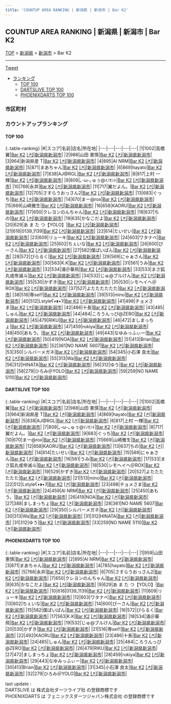 ```yaml
---
title: 'COUNTUP AREA RANKING | 新潟県 | 新潟市 | Bar K2'
---
```

## COUNTUP AREA RANKING | 新潟県 | 新潟市 | Bar K2

[TOP](/darts/rank/) > [新潟県](/darts/rank/新潟県/) > [新潟市](/darts/rank/新潟県/新潟市/) > Bar K2

___

<a href="https://twitter.com/share?ref_src=twsrc%5Etfw" data-text="COUNTUP AREA RANKING | 新潟県新潟市Bar K2" class="twitter-share-button" data-hashtags="DARTSLIVE,PHOENIXDARTS,darts,ダーツ" data-show-count="false">Tweet</a>

* [ランキング](#カウントアップランキング)
    * [TOP 100](#top-100)
    * [DARTSLIVE TOP 100](#dartslive-top-100)
    * [PHOENIXDARTS TOP 100](#phoenixdarts-top-100)

### 市区町村

<ul>

</ul>

### カウントアップランキング

#### TOP 100



{:.table-ranking}
|#|スコア|名前|店名|所在地|
|---|---|---|---|---|
|1|1002|<span class="rank-name-dl">高橋 翼</span>|<a href="/darts/rank/shops/5e05a9c4b9d588f5a3f63593b5358cc4.html">Bar K2</a> <a href="https://search.dartslive.com/jp/shop/5e05a9c4b9d588f5a3f63593b5358cc4">[↗]</a>|<a href="/darts/rank/新潟県/新潟市">新潟県新潟市</a>|
|2|988|<span class="rank-name-dl">山田 憲慎</span>|<a href="/darts/rank/shops/5e05a9c4b9d588f5a3f63593b5358cc4.html">Bar K2</a> <a href="https://search.dartslive.com/jp/shop/5e05a9c4b9d588f5a3f63593b5358cc4">[↗]</a>|<a href="/darts/rank/新潟県/新潟市">新潟県新潟市</a>|
|3|964|<span class="rank-name-dl">新潟県産 T</span>|<a href="/darts/rank/shops/5e05a9c4b9d588f5a3f63593b5358cc4.html">Bar K2</a> <a href="https://search.dartslive.com/jp/shop/5e05a9c4b9d588f5a3f63593b5358cc4">[↗]</a>|<a href="/darts/rank/新潟県/新潟市">新潟県新潟市</a>|
|4|895|<span class="rank-name-pd">AI NRM</span>|<a href="/darts/rank/shops/81511.html">Bar K2</a> <a href="https://vs.phoenixdarts.com/jp/shop/shopDetailInfo/s_81511?s_seq=81511">[↗]</a>|<a href="/darts/rank/新潟県/新潟市">新潟県新潟市</a>|
|5|871|<span class="rank-name-pd">まあちゃん</span>|<a href="/darts/rank/shops/81511.html">Bar K2</a> <a href="https://vs.phoenixdarts.com/jp/shop/shopDetailInfo/s_81511?s_seq=81511">[↗]</a>|<a href="/darts/rank/新潟県/新潟市">新潟県新潟市</a>|
|6|869|<span class="rank-name-dl">hayato</span>|<a href="/darts/rank/shops/5e05a9c4b9d588f5a3f63593b5358cc4.html">Bar K2</a> <a href="https://search.dartslive.com/jp/shop/5e05a9c4b9d588f5a3f63593b5358cc4">[↗]</a>|<a href="/darts/rank/新潟県/新潟市">新潟県新潟市</a>|
|7|838|<span class="rank-name-dl">AJ@RGL</span>|<a href="/darts/rank/shops/5e05a9c4b9d588f5a3f63593b5358cc4.html">Bar K2</a> <a href="https://search.dartslive.com/jp/shop/5e05a9c4b9d588f5a3f63593b5358cc4">[↗]</a>|<a href="/darts/rank/新潟県/新潟市">新潟県新潟市</a>|
|8|817|<span class="rank-name-dl">上村 一輝</span>|<a href="/darts/rank/shops/5e05a9c4b9d588f5a3f63593b5358cc4.html">Bar K2</a> <a href="https://search.dartslive.com/jp/shop/5e05a9c4b9d588f5a3f63593b5358cc4">[↗]</a>|<a href="/darts/rank/新潟県/新潟市">新潟県新潟市</a>|
|9|809|<span class="rank-name-dl">｡-ω-｡ゅぅ@ｲﾉｾﾝﾄ</span>|<a href="/darts/rank/shops/5e05a9c4b9d588f5a3f63593b5358cc4.html">Bar K2</a> <a href="https://search.dartslive.com/jp/shop/5e05a9c4b9d588f5a3f63593b5358cc4">[↗]</a>|<a href="/darts/rank/新潟県/新潟市">新潟県新潟市</a>|
|10|768|<span class="rank-name-pd">永井</span>|<a href="/darts/rank/shops/81511.html">Bar K2</a> <a href="https://vs.phoenixdarts.com/jp/shop/shopDetailInfo/s_81511?s_seq=81511">[↗]</a>|<a href="/darts/rank/新潟県/新潟市">新潟県新潟市</a>|
|11|717|<span class="rank-name-dl">翼だよん。</span>|<a href="/darts/rank/shops/5e05a9c4b9d588f5a3f63593b5358cc4.html">Bar K2</a> <a href="https://search.dartslive.com/jp/shop/5e05a9c4b9d588f5a3f63593b5358cc4">[↗]</a>|<a href="/darts/rank/新潟県/新潟市">新潟県新潟市</a>|
|12|705|<span class="rank-name-pd">さすらうおっさん2</span>|<a href="/darts/rank/shops/81511.html">Bar K2</a> <a href="https://vs.phoenixdarts.com/jp/shop/shopDetailInfo/s_81511?s_seq=81511">[↗]</a>|<a href="/darts/rank/新潟県/新潟市">新潟県新潟市</a>|
|13|683|<span class="rank-name-dl">ぐっち</span>|<a href="/darts/rank/shops/5e05a9c4b9d588f5a3f63593b5358cc4.html">Bar K2</a> <a href="https://search.dartslive.com/jp/shop/5e05a9c4b9d588f5a3f63593b5358cc4">[↗]</a>|<a href="/darts/rank/新潟県/新潟市">新潟県新潟市</a>|
|14|670|<span class="rank-name-dl">まー@rox</span>|<a href="/darts/rank/shops/5e05a9c4b9d588f5a3f63593b5358cc4.html">Bar K2</a> <a href="https://search.dartslive.com/jp/shop/5e05a9c4b9d588f5a3f63593b5358cc4">[↗]</a>|<a href="/darts/rank/新潟県/新潟市">新潟県新潟市</a>|
|15|669|<span class="rank-name-dl">山崎雅生</span>|<a href="/darts/rank/shops/5e05a9c4b9d588f5a3f63593b5358cc4.html">Bar K2</a> <a href="https://search.dartslive.com/jp/shop/5e05a9c4b9d588f5a3f63593b5358cc4">[↗]</a>|<a href="/darts/rank/新潟県/新潟市">新潟県新潟市</a>|
|16|658|<span class="rank-name-dl">KAORU</span>|<a href="/darts/rank/shops/5e05a9c4b9d588f5a3f63593b5358cc4.html">Bar K2</a> <a href="https://search.dartslive.com/jp/shop/5e05a9c4b9d588f5a3f63593b5358cc4">[↗]</a>|<a href="/darts/rank/新潟県/新潟市">新潟県新潟市</a>|
|17|650|<span class="rank-name-pd">クレヨンのんちゃん</span>|<a href="/darts/rank/shops/81511.html">Bar K2</a> <a href="https://vs.phoenixdarts.com/jp/shop/shopDetailInfo/s_81511?s_seq=81511">[↗]</a>|<a href="/darts/rank/新潟県/新潟市">新潟県新潟市</a>|
|18|637|<span class="rank-name-dl">ちの</span>|<a href="/darts/rank/shops/5e05a9c4b9d588f5a3f63593b5358cc4.html">Bar K2</a> <a href="https://search.dartslive.com/jp/shop/5e05a9c4b9d588f5a3f63593b5358cc4">[↗]</a>|<a href="/darts/rank/新潟県/新潟市">新潟県新潟市</a>|
|19|635|<span class="rank-name-pd">かなこだよ</span>|<a href="/darts/rank/shops/81511.html">Bar K2</a> <a href="https://vs.phoenixdarts.com/jp/shop/shopDetailInfo/s_81511?s_seq=81511">[↗]</a>|<a href="/darts/rank/新潟県/新潟市">新潟県新潟市</a>|
|20|629|<span class="rank-name-pd">あ ま た つ【YOLO】</span>|<a href="/darts/rank/shops/81511.html">Bar K2</a> <a href="https://vs.phoenixdarts.com/jp/shop/shopDetailInfo/s_81511?s_seq=81511">[↗]</a>|<a href="/darts/rank/新潟県/新潟市">新潟県新潟市</a>|
|21|616|<span class="rank-name-pd">0139_1139</span>|<a href="/darts/rank/shops/81511.html">Bar K2</a> <a href="https://vs.phoenixdarts.com/jp/shop/shopDetailInfo/s_81511?s_seq=81511">[↗]</a>|<a href="/darts/rank/新潟県/新潟市">新潟県新潟市</a>|
|22|614|<span class="rank-name-dl">たいせい</span>|<a href="/darts/rank/shops/5e05a9c4b9d588f5a3f63593b5358cc4.html">Bar K2</a> <a href="https://search.dartslive.com/jp/shop/5e05a9c4b9d588f5a3f63593b5358cc4">[↗]</a>|<a href="/darts/rank/新潟県/新潟市">新潟県新潟市</a>|
|23|609|<span class="rank-name-pd">リューキ</span>|<a href="/darts/rank/shops/81511.html">Bar K2</a> <a href="https://vs.phoenixdarts.com/jp/shop/shopDetailInfo/s_81511?s_seq=81511">[↗]</a>|<a href="/darts/rank/新潟県/新潟市">新潟県新潟市</a>|
|24|603|<span class="rank-name-pd">ワタナベ</span>|<a href="/darts/rank/shops/81511.html">Bar K2</a> <a href="https://vs.phoenixdarts.com/jp/shop/shopDetailInfo/s_81511?s_seq=81511">[↗]</a>|<a href="/darts/rank/新潟県/新潟市">新潟県新潟市</a>|
|25|602|<span class="rank-name-pd">ちぇいな</span>|<a href="/darts/rank/shops/81511.html">Bar K2</a> <a href="https://vs.phoenixdarts.com/jp/shop/shopDetailInfo/s_81511?s_seq=81511">[↗]</a>|<a href="/darts/rank/新潟県/新潟市">新潟県新潟市</a>|
|26|600|<span class="rank-name-pd">ぴーさん</span>|<a href="/darts/rank/shops/81511.html">Bar K2</a> <a href="https://vs.phoenixdarts.com/jp/shop/shopDetailInfo/s_81511?s_seq=81511">[↗]</a>|<a href="/darts/rank/新潟県/新潟市">新潟県新潟市</a>|
|27|582|<span class="rank-name-pd">僕ぱいぱん</span>|<a href="/darts/rank/shops/81511.html">Bar K2</a> <a href="https://vs.phoenixdarts.com/jp/shop/shopDetailInfo/s_81511?s_seq=81511">[↗]</a>|<a href="/darts/rank/新潟県/新潟市">新潟県新潟市</a>|
|28|572|<span class="rank-name-pd">ぴらるく</span>|<a href="/darts/rank/shops/81511.html">Bar K2</a> <a href="https://vs.phoenixdarts.com/jp/shop/shopDetailInfo/s_81511?s_seq=81511">[↗]</a>|<a href="/darts/rank/新潟県/新潟市">新潟県新潟市</a>|
|29|569|<span class="rank-name-dl">にゃぁさん</span>|<a href="/darts/rank/shops/5e05a9c4b9d588f5a3f63593b5358cc4.html">Bar K2</a> <a href="https://search.dartslive.com/jp/shop/5e05a9c4b9d588f5a3f63593b5358cc4">[↗]</a>|<a href="/darts/rank/新潟県/新潟市">新潟県新潟市</a>|
|30|563|<span class="rank-name-pd">K.K</span>|<a href="/darts/rank/shops/81511.html">Bar K2</a> <a href="https://vs.phoenixdarts.com/jp/shop/shopDetailInfo/s_81511?s_seq=81511">[↗]</a>|<a href="/darts/rank/新潟県/新潟市">新潟県新潟市</a>|
|31|561|<span class="rank-name-dl">うみ</span>|<a href="/darts/rank/shops/5e05a9c4b9d588f5a3f63593b5358cc4.html">Bar K2</a> <a href="https://search.dartslive.com/jp/shop/5e05a9c4b9d588f5a3f63593b5358cc4">[↗]</a>|<a href="/darts/rank/新潟県/新潟市">新潟県新潟市</a>|
|32|534|<span class="rank-name-pd">涌＠華飛</span>|<a href="/darts/rank/shops/81511.html">Bar K2</a> <a href="https://vs.phoenixdarts.com/jp/shop/shopDetailInfo/s_81511?s_seq=81511">[↗]</a>|<a href="/darts/rank/新潟県/新潟市">新潟県新潟市</a>|
|33|533|<span class="rank-name-dl">まさ狐丸或帝滅斗</span>|<a href="/darts/rank/shops/5e05a9c4b9d588f5a3f63593b5358cc4.html">Bar K2</a> <a href="https://search.dartslive.com/jp/shop/5e05a9c4b9d588f5a3f63593b5358cc4">[↗]</a>|<a href="/darts/rank/新潟県/新潟市">新潟県新潟市</a>|
|34|532|<span class="rank-name-pd">じゅ@ブルけん</span>|<a href="/darts/rank/shops/81511.html">Bar K2</a> <a href="https://vs.phoenixdarts.com/jp/shop/shopDetailInfo/s_81511?s_seq=81511">[↗]</a>|<a href="/darts/rank/新潟県/新潟市">新潟県新潟市</a>|
|35|530|<span class="rank-name-pd">かずき</span>|<a href="/darts/rank/shops/81511.html">Bar K2</a> <a href="https://vs.phoenixdarts.com/jp/shop/shopDetailInfo/s_81511?s_seq=81511">[↗]</a>|<a href="/darts/rank/新潟県/新潟市">新潟県新潟市</a>|
|35|530|<span class="rank-name-dl">シモヘイヘ＠ROX</span>|<a href="/darts/rank/shops/5e05a9c4b9d588f5a3f63593b5358cc4.html">Bar K2</a> <a href="https://search.dartslive.com/jp/shop/5e05a9c4b9d588f5a3f63593b5358cc4">[↗]</a>|<a href="/darts/rank/新潟県/新潟市">新潟県新潟市</a>|
|37|527|<span class="rank-name-dl">よたたたたたた</span>|<a href="/darts/rank/shops/5e05a9c4b9d588f5a3f63593b5358cc4.html">Bar K2</a> <a href="https://search.dartslive.com/jp/shop/5e05a9c4b9d588f5a3f63593b5358cc4">[↗]</a>|<a href="/darts/rank/新潟県/新潟市">新潟県新潟市</a>|
|38|516|<span class="rank-name-pd">専sei!!</span>|<a href="/darts/rank/shops/81511.html">Bar K2</a> <a href="https://vs.phoenixdarts.com/jp/shop/shopDetailInfo/s_81511?s_seq=81511">[↗]</a>|<a href="/darts/rank/新潟県/新潟市">新潟県新潟市</a>|
|39|513|<span class="rank-name-dl">mino</span>|<a href="/darts/rank/shops/5e05a9c4b9d588f5a3f63593b5358cc4.html">Bar K2</a> <a href="https://search.dartslive.com/jp/shop/5e05a9c4b9d588f5a3f63593b5358cc4">[↗]</a>|<a href="/darts/rank/新潟県/新潟市">新潟県新潟市</a>|
|40|512|<span class="rank-name-dl">Lstyleʕ•ᴥ•ʔ</span>|<a href="/darts/rank/shops/5e05a9c4b9d588f5a3f63593b5358cc4.html">Bar K2</a> <a href="https://search.dartslive.com/jp/shop/5e05a9c4b9d588f5a3f63593b5358cc4">[↗]</a>|<a href="/darts/rank/新潟県/新潟市">新潟県新潟市</a>|
|41|498|<span class="rank-name-dl">チョメさま</span>|<a href="/darts/rank/shops/5e05a9c4b9d588f5a3f63593b5358cc4.html">Bar K2</a> <a href="https://search.dartslive.com/jp/shop/5e05a9c4b9d588f5a3f63593b5358cc4">[↗]</a>|<a href="/darts/rank/新潟県/新潟市">新潟県新潟市</a>|
|42|486|<span class="rank-name-pd">十長</span>|<a href="/darts/rank/shops/81511.html">Bar K2</a> <a href="https://vs.phoenixdarts.com/jp/shop/shopDetailInfo/s_81511?s_seq=81511">[↗]</a>|<a href="/darts/rank/新潟県/新潟市">新潟県新潟市</a>|
|43|485|<span class="rank-name-pd">しゅん</span>|<a href="/darts/rank/shops/81511.html">Bar K2</a> <a href="https://vs.phoenixdarts.com/jp/shop/shopDetailInfo/s_81511?s_seq=81511">[↗]</a>|<a href="/darts/rank/新潟県/新潟市">新潟県新潟市</a>|
|44|484|<span class="rank-name-pd">ころうんっぴ@ZERO</span>|<a href="/darts/rank/shops/81511.html">Bar K2</a> <a href="https://vs.phoenixdarts.com/jp/shop/shopDetailInfo/s_81511?s_seq=81511">[↗]</a>|<a href="/darts/rank/新潟県/新潟市">新潟県新潟市</a>|
|45|479|<span class="rank-name-pd">RIKU</span>|<a href="/darts/rank/shops/81511.html">Bar K2</a> <a href="https://vs.phoenixdarts.com/jp/shop/shopDetailInfo/s_81511?s_seq=81511">[↗]</a>|<a href="/darts/rank/新潟県/新潟市">新潟県新潟市</a>|
|46|472|<span class="rank-name-pd">ましまっちょ</span>|<a href="/darts/rank/shops/81511.html">Bar K2</a> <a href="https://vs.phoenixdarts.com/jp/shop/shopDetailInfo/s_81511?s_seq=81511">[↗]</a>|<a href="/darts/rank/新潟県/新潟市">新潟県新潟市</a>|
|47|459|<span class="rank-name-pd">rukiya</span>|<a href="/darts/rank/shops/81511.html">Bar K2</a> <a href="https://vs.phoenixdarts.com/jp/shop/shopDetailInfo/s_81511?s_seq=81511">[↗]</a>|<a href="/darts/rank/新潟県/新潟市">新潟県新潟市</a>|
|48|450|<span class="rank-name-dl">あもう。</span>|<a href="/darts/rank/shops/5e05a9c4b9d588f5a3f63593b5358cc4.html">Bar K2</a> <a href="https://search.dartslive.com/jp/shop/5e05a9c4b9d588f5a3f63593b5358cc4">[↗]</a>|<a href="/darts/rank/新潟県/新潟市">新潟県新潟市</a>|
|49|443|<span class="rank-name-pd">なゆみっふぃー</span>|<a href="/darts/rank/shops/81511.html">Bar K2</a> <a href="https://vs.phoenixdarts.com/jp/shop/shopDetailInfo/s_81511?s_seq=81511">[↗]</a>|<a href="/darts/rank/新潟県/新潟市">新潟県新潟市</a>|
|50|419|<span class="rank-name-dl">NOA</span>|<a href="/darts/rank/shops/5e05a9c4b9d588f5a3f63593b5358cc4.html">Bar K2</a> <a href="https://search.dartslive.com/jp/shop/5e05a9c4b9d588f5a3f63593b5358cc4">[↗]</a>|<a href="/darts/rank/新潟県/新潟市">新潟県新潟市</a>|
|51|413|<span class="rank-name-pd">Brian</span>|<a href="/darts/rank/shops/81511.html">Bar K2</a> <a href="https://vs.phoenixdarts.com/jp/shop/shopDetailInfo/s_81511?s_seq=81511">[↗]</a>|<a href="/darts/rank/新潟県/新潟市">新潟県新潟市</a>|
|52|361|<span class="rank-name-dl">NO NAME 5607</span>|<a href="/darts/rank/shops/5e05a9c4b9d588f5a3f63593b5358cc4.html">Bar K2</a> <a href="https://search.dartslive.com/jp/shop/5e05a9c4b9d588f5a3f63593b5358cc4">[↗]</a>|<a href="/darts/rank/新潟県/新潟市">新潟県新潟市</a>|
|53|350|<span class="rank-name-dl">シルバーメガネ</span>|<a href="/darts/rank/shops/5e05a9c4b9d588f5a3f63593b5358cc4.html">Bar K2</a> <a href="https://search.dartslive.com/jp/shop/5e05a9c4b9d588f5a3f63593b5358cc4">[↗]</a>|<a href="/darts/rank/新潟県/新潟市">新潟県新潟市</a>|
|54|345|<span class="rank-name-pd"><span class="pro-icon-pd"></span>小石澤 良太</span>|<a href="/darts/rank/shops/81511.html">Bar K2</a> <a href="https://vs.phoenixdarts.com/jp/shop/shopDetailInfo/s_81511?s_seq=81511">[↗]</a>|<a href="/darts/rank/新潟県/新潟市">新潟県新潟市</a>|
|55|313|<span class="rank-name-dl">Wa</span>|<a href="/darts/rank/shops/5e05a9c4b9d588f5a3f63593b5358cc4.html">Bar K2</a> <a href="https://search.dartslive.com/jp/shop/5e05a9c4b9d588f5a3f63593b5358cc4">[↗]</a>|<a href="/darts/rank/新潟県/新潟市">新潟県新潟市</a>|
|56|312|<span class="rank-name-dl">HINATA</span>|<a href="/darts/rank/shops/5e05a9c4b9d588f5a3f63593b5358cc4.html">Bar K2</a> <a href="https://search.dartslive.com/jp/shop/5e05a9c4b9d588f5a3f63593b5358cc4">[↗]</a>|<a href="/darts/rank/新潟県/新潟市">新潟県新潟市</a>|
|56|312|<span class="rank-name-dl">ゆう</span>|<a href="/darts/rank/shops/5e05a9c4b9d588f5a3f63593b5358cc4.html">Bar K2</a> <a href="https://search.dartslive.com/jp/shop/5e05a9c4b9d588f5a3f63593b5358cc4">[↗]</a>|<a href="/darts/rank/新潟県/新潟市">新潟県新潟市</a>|
|58|279|<span class="rank-name-pd">ひろみ＠YOLO</span>|<a href="/darts/rank/shops/81511.html">Bar K2</a> <a href="https://vs.phoenixdarts.com/jp/shop/shopDetailInfo/s_81511?s_seq=81511">[↗]</a>|<a href="/darts/rank/新潟県/新潟市">新潟県新潟市</a>|
|59|259|<span class="rank-name-dl">NO NAME 5110</span>|<a href="/darts/rank/shops/5e05a9c4b9d588f5a3f63593b5358cc4.html">Bar K2</a> <a href="https://search.dartslive.com/jp/shop/5e05a9c4b9d588f5a3f63593b5358cc4">[↗]</a>|<a href="/darts/rank/新潟県/新潟市">新潟県新潟市</a>|


#### DARTSLIVE TOP 100



{:.table-ranking}
|#|スコア|名前|店名|所在地|
|---|---|---|---|---|
|1|1002|<span class="rank-name-dl">高橋 翼</span>|<a href="/darts/rank/shops/5e05a9c4b9d588f5a3f63593b5358cc4.html">Bar K2</a> <a href="https://search.dartslive.com/jp/shop/5e05a9c4b9d588f5a3f63593b5358cc4">[↗]</a>|<a href="/darts/rank/新潟県/新潟市">新潟県新潟市</a>|
|2|988|<span class="rank-name-dl">山田 憲慎</span>|<a href="/darts/rank/shops/5e05a9c4b9d588f5a3f63593b5358cc4.html">Bar K2</a> <a href="https://search.dartslive.com/jp/shop/5e05a9c4b9d588f5a3f63593b5358cc4">[↗]</a>|<a href="/darts/rank/新潟県/新潟市">新潟県新潟市</a>|
|3|964|<span class="rank-name-dl">新潟県産 T</span>|<a href="/darts/rank/shops/5e05a9c4b9d588f5a3f63593b5358cc4.html">Bar K2</a> <a href="https://search.dartslive.com/jp/shop/5e05a9c4b9d588f5a3f63593b5358cc4">[↗]</a>|<a href="/darts/rank/新潟県/新潟市">新潟県新潟市</a>|
|4|869|<span class="rank-name-dl">hayato</span>|<a href="/darts/rank/shops/5e05a9c4b9d588f5a3f63593b5358cc4.html">Bar K2</a> <a href="https://search.dartslive.com/jp/shop/5e05a9c4b9d588f5a3f63593b5358cc4">[↗]</a>|<a href="/darts/rank/新潟県/新潟市">新潟県新潟市</a>|
|5|838|<span class="rank-name-dl">AJ@RGL</span>|<a href="/darts/rank/shops/5e05a9c4b9d588f5a3f63593b5358cc4.html">Bar K2</a> <a href="https://search.dartslive.com/jp/shop/5e05a9c4b9d588f5a3f63593b5358cc4">[↗]</a>|<a href="/darts/rank/新潟県/新潟市">新潟県新潟市</a>|
|6|817|<span class="rank-name-dl">上村 一輝</span>|<a href="/darts/rank/shops/5e05a9c4b9d588f5a3f63593b5358cc4.html">Bar K2</a> <a href="https://search.dartslive.com/jp/shop/5e05a9c4b9d588f5a3f63593b5358cc4">[↗]</a>|<a href="/darts/rank/新潟県/新潟市">新潟県新潟市</a>|
|7|809|<span class="rank-name-dl">｡-ω-｡ゅぅ@ｲﾉｾﾝﾄ</span>|<a href="/darts/rank/shops/5e05a9c4b9d588f5a3f63593b5358cc4.html">Bar K2</a> <a href="https://search.dartslive.com/jp/shop/5e05a9c4b9d588f5a3f63593b5358cc4">[↗]</a>|<a href="/darts/rank/新潟県/新潟市">新潟県新潟市</a>|
|8|717|<span class="rank-name-dl">翼だよん。</span>|<a href="/darts/rank/shops/5e05a9c4b9d588f5a3f63593b5358cc4.html">Bar K2</a> <a href="https://search.dartslive.com/jp/shop/5e05a9c4b9d588f5a3f63593b5358cc4">[↗]</a>|<a href="/darts/rank/新潟県/新潟市">新潟県新潟市</a>|
|9|683|<span class="rank-name-dl">ぐっち</span>|<a href="/darts/rank/shops/5e05a9c4b9d588f5a3f63593b5358cc4.html">Bar K2</a> <a href="https://search.dartslive.com/jp/shop/5e05a9c4b9d588f5a3f63593b5358cc4">[↗]</a>|<a href="/darts/rank/新潟県/新潟市">新潟県新潟市</a>|
|10|670|<span class="rank-name-dl">まー@rox</span>|<a href="/darts/rank/shops/5e05a9c4b9d588f5a3f63593b5358cc4.html">Bar K2</a> <a href="https://search.dartslive.com/jp/shop/5e05a9c4b9d588f5a3f63593b5358cc4">[↗]</a>|<a href="/darts/rank/新潟県/新潟市">新潟県新潟市</a>|
|11|669|<span class="rank-name-dl">山崎雅生</span>|<a href="/darts/rank/shops/5e05a9c4b9d588f5a3f63593b5358cc4.html">Bar K2</a> <a href="https://search.dartslive.com/jp/shop/5e05a9c4b9d588f5a3f63593b5358cc4">[↗]</a>|<a href="/darts/rank/新潟県/新潟市">新潟県新潟市</a>|
|12|658|<span class="rank-name-dl">KAORU</span>|<a href="/darts/rank/shops/5e05a9c4b9d588f5a3f63593b5358cc4.html">Bar K2</a> <a href="https://search.dartslive.com/jp/shop/5e05a9c4b9d588f5a3f63593b5358cc4">[↗]</a>|<a href="/darts/rank/新潟県/新潟市">新潟県新潟市</a>|
|13|637|<span class="rank-name-dl">ちの</span>|<a href="/darts/rank/shops/5e05a9c4b9d588f5a3f63593b5358cc4.html">Bar K2</a> <a href="https://search.dartslive.com/jp/shop/5e05a9c4b9d588f5a3f63593b5358cc4">[↗]</a>|<a href="/darts/rank/新潟県/新潟市">新潟県新潟市</a>|
|14|614|<span class="rank-name-dl">たいせい</span>|<a href="/darts/rank/shops/5e05a9c4b9d588f5a3f63593b5358cc4.html">Bar K2</a> <a href="https://search.dartslive.com/jp/shop/5e05a9c4b9d588f5a3f63593b5358cc4">[↗]</a>|<a href="/darts/rank/新潟県/新潟市">新潟県新潟市</a>|
|15|569|<span class="rank-name-dl">にゃぁさん</span>|<a href="/darts/rank/shops/5e05a9c4b9d588f5a3f63593b5358cc4.html">Bar K2</a> <a href="https://search.dartslive.com/jp/shop/5e05a9c4b9d588f5a3f63593b5358cc4">[↗]</a>|<a href="/darts/rank/新潟県/新潟市">新潟県新潟市</a>|
|16|561|<span class="rank-name-dl">うみ</span>|<a href="/darts/rank/shops/5e05a9c4b9d588f5a3f63593b5358cc4.html">Bar K2</a> <a href="https://search.dartslive.com/jp/shop/5e05a9c4b9d588f5a3f63593b5358cc4">[↗]</a>|<a href="/darts/rank/新潟県/新潟市">新潟県新潟市</a>|
|17|533|<span class="rank-name-dl">まさ狐丸或帝滅斗</span>|<a href="/darts/rank/shops/5e05a9c4b9d588f5a3f63593b5358cc4.html">Bar K2</a> <a href="https://search.dartslive.com/jp/shop/5e05a9c4b9d588f5a3f63593b5358cc4">[↗]</a>|<a href="/darts/rank/新潟県/新潟市">新潟県新潟市</a>|
|18|530|<span class="rank-name-dl">シモヘイヘ＠ROX</span>|<a href="/darts/rank/shops/5e05a9c4b9d588f5a3f63593b5358cc4.html">Bar K2</a> <a href="https://search.dartslive.com/jp/shop/5e05a9c4b9d588f5a3f63593b5358cc4">[↗]</a>|<a href="/darts/rank/新潟県/新潟市">新潟県新潟市</a>|
|19|529|<span class="rank-name-dl">かずき</span>|<a href="/darts/rank/shops/5e05a9c4b9d588f5a3f63593b5358cc4.html">Bar K2</a> <a href="https://search.dartslive.com/jp/shop/5e05a9c4b9d588f5a3f63593b5358cc4">[↗]</a>|<a href="/darts/rank/新潟県/新潟市">新潟県新潟市</a>|
|20|527|<span class="rank-name-dl">よたたたたたた</span>|<a href="/darts/rank/shops/5e05a9c4b9d588f5a3f63593b5358cc4.html">Bar K2</a> <a href="https://search.dartslive.com/jp/shop/5e05a9c4b9d588f5a3f63593b5358cc4">[↗]</a>|<a href="/darts/rank/新潟県/新潟市">新潟県新潟市</a>|
|21|513|<span class="rank-name-dl">mino</span>|<a href="/darts/rank/shops/5e05a9c4b9d588f5a3f63593b5358cc4.html">Bar K2</a> <a href="https://search.dartslive.com/jp/shop/5e05a9c4b9d588f5a3f63593b5358cc4">[↗]</a>|<a href="/darts/rank/新潟県/新潟市">新潟県新潟市</a>|
|22|512|<span class="rank-name-dl">Lstyleʕ•ᴥ•ʔ</span>|<a href="/darts/rank/shops/5e05a9c4b9d588f5a3f63593b5358cc4.html">Bar K2</a> <a href="https://search.dartslive.com/jp/shop/5e05a9c4b9d588f5a3f63593b5358cc4">[↗]</a>|<a href="/darts/rank/新潟県/新潟市">新潟県新潟市</a>|
|23|498|<span class="rank-name-dl">チョメさま</span>|<a href="/darts/rank/shops/5e05a9c4b9d588f5a3f63593b5358cc4.html">Bar K2</a> <a href="https://search.dartslive.com/jp/shop/5e05a9c4b9d588f5a3f63593b5358cc4">[↗]</a>|<a href="/darts/rank/新潟県/新潟市">新潟県新潟市</a>|
|24|459|<span class="rank-name-dl">AI NRM</span>|<a href="/darts/rank/shops/5e05a9c4b9d588f5a3f63593b5358cc4.html">Bar K2</a> <a href="https://search.dartslive.com/jp/shop/5e05a9c4b9d588f5a3f63593b5358cc4">[↗]</a>|<a href="/darts/rank/新潟県/新潟市">新潟県新潟市</a>|
|25|450|<span class="rank-name-dl">あもう。</span>|<a href="/darts/rank/shops/5e05a9c4b9d588f5a3f63593b5358cc4.html">Bar K2</a> <a href="https://search.dartslive.com/jp/shop/5e05a9c4b9d588f5a3f63593b5358cc4">[↗]</a>|<a href="/darts/rank/新潟県/新潟市">新潟県新潟市</a>|
|26|419|<span class="rank-name-dl">NOA</span>|<a href="/darts/rank/shops/5e05a9c4b9d588f5a3f63593b5358cc4.html">Bar K2</a> <a href="https://search.dartslive.com/jp/shop/5e05a9c4b9d588f5a3f63593b5358cc4">[↗]</a>|<a href="/darts/rank/新潟県/新潟市">新潟県新潟市</a>|
|27|388|<span class="rank-name-dl">ましまっちょ</span>|<a href="/darts/rank/shops/5e05a9c4b9d588f5a3f63593b5358cc4.html">Bar K2</a> <a href="https://search.dartslive.com/jp/shop/5e05a9c4b9d588f5a3f63593b5358cc4">[↗]</a>|<a href="/darts/rank/新潟県/新潟市">新潟県新潟市</a>|
|28|361|<span class="rank-name-dl">NO NAME 5607</span>|<a href="/darts/rank/shops/5e05a9c4b9d588f5a3f63593b5358cc4.html">Bar K2</a> <a href="https://search.dartslive.com/jp/shop/5e05a9c4b9d588f5a3f63593b5358cc4">[↗]</a>|<a href="/darts/rank/新潟県/新潟市">新潟県新潟市</a>|
|29|350|<span class="rank-name-dl">シルバーメガネ</span>|<a href="/darts/rank/shops/5e05a9c4b9d588f5a3f63593b5358cc4.html">Bar K2</a> <a href="https://search.dartslive.com/jp/shop/5e05a9c4b9d588f5a3f63593b5358cc4">[↗]</a>|<a href="/darts/rank/新潟県/新潟市">新潟県新潟市</a>|
|30|313|<span class="rank-name-dl">Wa</span>|<a href="/darts/rank/shops/5e05a9c4b9d588f5a3f63593b5358cc4.html">Bar K2</a> <a href="https://search.dartslive.com/jp/shop/5e05a9c4b9d588f5a3f63593b5358cc4">[↗]</a>|<a href="/darts/rank/新潟県/新潟市">新潟県新潟市</a>|
|31|312|<span class="rank-name-dl">HINATA</span>|<a href="/darts/rank/shops/5e05a9c4b9d588f5a3f63593b5358cc4.html">Bar K2</a> <a href="https://search.dartslive.com/jp/shop/5e05a9c4b9d588f5a3f63593b5358cc4">[↗]</a>|<a href="/darts/rank/新潟県/新潟市">新潟県新潟市</a>|
|31|312|<span class="rank-name-dl">ゆう</span>|<a href="/darts/rank/shops/5e05a9c4b9d588f5a3f63593b5358cc4.html">Bar K2</a> <a href="https://search.dartslive.com/jp/shop/5e05a9c4b9d588f5a3f63593b5358cc4">[↗]</a>|<a href="/darts/rank/新潟県/新潟市">新潟県新潟市</a>|
|33|259|<span class="rank-name-dl">NO NAME 5110</span>|<a href="/darts/rank/shops/5e05a9c4b9d588f5a3f63593b5358cc4.html">Bar K2</a> <a href="https://search.dartslive.com/jp/shop/5e05a9c4b9d588f5a3f63593b5358cc4">[↗]</a>|<a href="/darts/rank/新潟県/新潟市">新潟県新潟市</a>|


#### PHOENIXDARTS TOP 100



{:.table-ranking}
|#|スコア|名前|店名|所在地|
|---|---|---|---|---|
|1|959|<span class="rank-name-pd"><span class="pro-icon-pd"></span>山田 憲慎</span>|<a href="/darts/rank/shops/81511.html">Bar K2</a> <a href="https://vs.phoenixdarts.com/jp/shop/shopDetailInfo/s_81511?s_seq=81511">[↗]</a>|<a href="/darts/rank/新潟県/新潟市">新潟県新潟市</a>|
|2|895|<span class="rank-name-pd">AI NRM</span>|<a href="/darts/rank/shops/81511.html">Bar K2</a> <a href="https://vs.phoenixdarts.com/jp/shop/shopDetailInfo/s_81511?s_seq=81511">[↗]</a>|<a href="/darts/rank/新潟県/新潟市">新潟県新潟市</a>|
|3|871|<span class="rank-name-pd">まあちゃん</span>|<a href="/darts/rank/shops/81511.html">Bar K2</a> <a href="https://vs.phoenixdarts.com/jp/shop/shopDetailInfo/s_81511?s_seq=81511">[↗]</a>|<a href="/darts/rank/新潟県/新潟市">新潟県新潟市</a>|
|4|785|<span class="rank-name-pd">hayato</span>|<a href="/darts/rank/shops/81511.html">Bar K2</a> <a href="https://vs.phoenixdarts.com/jp/shop/shopDetailInfo/s_81511?s_seq=81511">[↗]</a>|<a href="/darts/rank/新潟県/新潟市">新潟県新潟市</a>|
|5|768|<span class="rank-name-pd">永井</span>|<a href="/darts/rank/shops/81511.html">Bar K2</a> <a href="https://vs.phoenixdarts.com/jp/shop/shopDetailInfo/s_81511?s_seq=81511">[↗]</a>|<a href="/darts/rank/新潟県/新潟市">新潟県新潟市</a>|
|6|705|<span class="rank-name-pd">さすらうおっさん2</span>|<a href="/darts/rank/shops/81511.html">Bar K2</a> <a href="https://vs.phoenixdarts.com/jp/shop/shopDetailInfo/s_81511?s_seq=81511">[↗]</a>|<a href="/darts/rank/新潟県/新潟市">新潟県新潟市</a>|
|7|650|<span class="rank-name-pd">クレヨンのんちゃん</span>|<a href="/darts/rank/shops/81511.html">Bar K2</a> <a href="https://vs.phoenixdarts.com/jp/shop/shopDetailInfo/s_81511?s_seq=81511">[↗]</a>|<a href="/darts/rank/新潟県/新潟市">新潟県新潟市</a>|
|8|635|<span class="rank-name-pd">かなこだよ</span>|<a href="/darts/rank/shops/81511.html">Bar K2</a> <a href="https://vs.phoenixdarts.com/jp/shop/shopDetailInfo/s_81511?s_seq=81511">[↗]</a>|<a href="/darts/rank/新潟県/新潟市">新潟県新潟市</a>|
|9|629|<span class="rank-name-pd">あ ま た つ【YOLO】</span>|<a href="/darts/rank/shops/81511.html">Bar K2</a> <a href="https://vs.phoenixdarts.com/jp/shop/shopDetailInfo/s_81511?s_seq=81511">[↗]</a>|<a href="/darts/rank/新潟県/新潟市">新潟県新潟市</a>|
|10|616|<span class="rank-name-pd">0139_1139</span>|<a href="/darts/rank/shops/81511.html">Bar K2</a> <a href="https://vs.phoenixdarts.com/jp/shop/shopDetailInfo/s_81511?s_seq=81511">[↗]</a>|<a href="/darts/rank/新潟県/新潟市">新潟県新潟市</a>|
|11|609|<span class="rank-name-pd">リューキ</span>|<a href="/darts/rank/shops/81511.html">Bar K2</a> <a href="https://vs.phoenixdarts.com/jp/shop/shopDetailInfo/s_81511?s_seq=81511">[↗]</a>|<a href="/darts/rank/新潟県/新潟市">新潟県新潟市</a>|
|12|603|<span class="rank-name-pd">ワタナベ</span>|<a href="/darts/rank/shops/81511.html">Bar K2</a> <a href="https://vs.phoenixdarts.com/jp/shop/shopDetailInfo/s_81511?s_seq=81511">[↗]</a>|<a href="/darts/rank/新潟県/新潟市">新潟県新潟市</a>|
|13|602|<span class="rank-name-pd">ちぇいな</span>|<a href="/darts/rank/shops/81511.html">Bar K2</a> <a href="https://vs.phoenixdarts.com/jp/shop/shopDetailInfo/s_81511?s_seq=81511">[↗]</a>|<a href="/darts/rank/新潟県/新潟市">新潟県新潟市</a>|
|14|600|<span class="rank-name-pd">ぴーさん</span>|<a href="/darts/rank/shops/81511.html">Bar K2</a> <a href="https://vs.phoenixdarts.com/jp/shop/shopDetailInfo/s_81511?s_seq=81511">[↗]</a>|<a href="/darts/rank/新潟県/新潟市">新潟県新潟市</a>|
|15|582|<span class="rank-name-pd">僕ぱいぱん</span>|<a href="/darts/rank/shops/81511.html">Bar K2</a> <a href="https://vs.phoenixdarts.com/jp/shop/shopDetailInfo/s_81511?s_seq=81511">[↗]</a>|<a href="/darts/rank/新潟県/新潟市">新潟県新潟市</a>|
|16|572|<span class="rank-name-pd">ぴらるく</span>|<a href="/darts/rank/shops/81511.html">Bar K2</a> <a href="https://vs.phoenixdarts.com/jp/shop/shopDetailInfo/s_81511?s_seq=81511">[↗]</a>|<a href="/darts/rank/新潟県/新潟市">新潟県新潟市</a>|
|17|563|<span class="rank-name-pd">K.K</span>|<a href="/darts/rank/shops/81511.html">Bar K2</a> <a href="https://vs.phoenixdarts.com/jp/shop/shopDetailInfo/s_81511?s_seq=81511">[↗]</a>|<a href="/darts/rank/新潟県/新潟市">新潟県新潟市</a>|
|18|534|<span class="rank-name-pd">涌＠華飛</span>|<a href="/darts/rank/shops/81511.html">Bar K2</a> <a href="https://vs.phoenixdarts.com/jp/shop/shopDetailInfo/s_81511?s_seq=81511">[↗]</a>|<a href="/darts/rank/新潟県/新潟市">新潟県新潟市</a>|
|19|532|<span class="rank-name-pd">じゅ@ブルけん</span>|<a href="/darts/rank/shops/81511.html">Bar K2</a> <a href="https://vs.phoenixdarts.com/jp/shop/shopDetailInfo/s_81511?s_seq=81511">[↗]</a>|<a href="/darts/rank/新潟県/新潟市">新潟県新潟市</a>|
|20|530|<span class="rank-name-pd">かずき</span>|<a href="/darts/rank/shops/81511.html">Bar K2</a> <a href="https://vs.phoenixdarts.com/jp/shop/shopDetailInfo/s_81511?s_seq=81511">[↗]</a>|<a href="/darts/rank/新潟県/新潟市">新潟県新潟市</a>|
|21|516|<span class="rank-name-pd">専sei!!</span>|<a href="/darts/rank/shops/81511.html">Bar K2</a> <a href="https://vs.phoenixdarts.com/jp/shop/shopDetailInfo/s_81511?s_seq=81511">[↗]</a>|<a href="/darts/rank/新潟県/新潟市">新潟県新潟市</a>|
|22|492|<span class="rank-name-pd">KAORU</span>|<a href="/darts/rank/shops/81511.html">Bar K2</a> <a href="https://vs.phoenixdarts.com/jp/shop/shopDetailInfo/s_81511?s_seq=81511">[↗]</a>|<a href="/darts/rank/新潟県/新潟市">新潟県新潟市</a>|
|23|486|<span class="rank-name-pd">十長</span>|<a href="/darts/rank/shops/81511.html">Bar K2</a> <a href="https://vs.phoenixdarts.com/jp/shop/shopDetailInfo/s_81511?s_seq=81511">[↗]</a>|<a href="/darts/rank/新潟県/新潟市">新潟県新潟市</a>|
|24|485|<span class="rank-name-pd">しゅん</span>|<a href="/darts/rank/shops/81511.html">Bar K2</a> <a href="https://vs.phoenixdarts.com/jp/shop/shopDetailInfo/s_81511?s_seq=81511">[↗]</a>|<a href="/darts/rank/新潟県/新潟市">新潟県新潟市</a>|
|25|484|<span class="rank-name-pd">ころうんっぴ@ZERO</span>|<a href="/darts/rank/shops/81511.html">Bar K2</a> <a href="https://vs.phoenixdarts.com/jp/shop/shopDetailInfo/s_81511?s_seq=81511">[↗]</a>|<a href="/darts/rank/新潟県/新潟市">新潟県新潟市</a>|
|26|479|<span class="rank-name-pd">RIKU</span>|<a href="/darts/rank/shops/81511.html">Bar K2</a> <a href="https://vs.phoenixdarts.com/jp/shop/shopDetailInfo/s_81511?s_seq=81511">[↗]</a>|<a href="/darts/rank/新潟県/新潟市">新潟県新潟市</a>|
|27|472|<span class="rank-name-pd">ましまっちょ</span>|<a href="/darts/rank/shops/81511.html">Bar K2</a> <a href="https://vs.phoenixdarts.com/jp/shop/shopDetailInfo/s_81511?s_seq=81511">[↗]</a>|<a href="/darts/rank/新潟県/新潟市">新潟県新潟市</a>|
|28|459|<span class="rank-name-pd">rukiya</span>|<a href="/darts/rank/shops/81511.html">Bar K2</a> <a href="https://vs.phoenixdarts.com/jp/shop/shopDetailInfo/s_81511?s_seq=81511">[↗]</a>|<a href="/darts/rank/新潟県/新潟市">新潟県新潟市</a>|
|29|443|<span class="rank-name-pd">なゆみっふぃー</span>|<a href="/darts/rank/shops/81511.html">Bar K2</a> <a href="https://vs.phoenixdarts.com/jp/shop/shopDetailInfo/s_81511?s_seq=81511">[↗]</a>|<a href="/darts/rank/新潟県/新潟市">新潟県新潟市</a>|
|30|413|<span class="rank-name-pd">Brian</span>|<a href="/darts/rank/shops/81511.html">Bar K2</a> <a href="https://vs.phoenixdarts.com/jp/shop/shopDetailInfo/s_81511?s_seq=81511">[↗]</a>|<a href="/darts/rank/新潟県/新潟市">新潟県新潟市</a>|
|31|345|<span class="rank-name-pd"><span class="pro-icon-pd"></span>小石澤 良太</span>|<a href="/darts/rank/shops/81511.html">Bar K2</a> <a href="https://vs.phoenixdarts.com/jp/shop/shopDetailInfo/s_81511?s_seq=81511">[↗]</a>|<a href="/darts/rank/新潟県/新潟市">新潟県新潟市</a>|
|32|279|<span class="rank-name-pd">ひろみ＠YOLO</span>|<a href="/darts/rank/shops/81511.html">Bar K2</a> <a href="https://vs.phoenixdarts.com/jp/shop/shopDetailInfo/s_81511?s_seq=81511">[↗]</a>|<a href="/darts/rank/新潟県/新潟市">新潟県新潟市</a>|


<div class="footer border-top border-gray-light mt-5 pt-3 text-right text-gray">
    last update : <span style="font-weight: italic" id="foot_last_modified"></span><br />
    DARTSLIVE は 株式会社ダーツライブ社 の登録商標です<br />
    PHOENIXDARTS は フェニックスダーツジャパン株式会社 の登録商標です<br />
</div>

<script src="https://cdnjs.cloudflare.com/ajax/libs/jquery.tablesorter/2.31.3/js/jquery.tablesorter.min.js" integrity="sha512-qzgd5cYSZcosqpzpn7zF2ZId8f/8CHmFKZ8j7mU4OUXTNRd5g+ZHBPsgKEwoqxCtdQvExE5LprwwPAgoicguNg==" crossorigin="anonymous" referrerpolicy="no-referrer"></script>
<link rel="stylesheet" href="https://cdnjs.cloudflare.com/ajax/libs/jquery.tablesorter/2.31.3/css/theme.default.min.css" integrity="sha512-wghhOJkjQX0Lh3NSWvNKeZ0ZpNn+SPVXX1Qyc9OCaogADktxrBiBdKGDoqVUOyhStvMBmJQ8ZdMHiR3wuEq8+w==" crossorigin="anonymous" referrerpolicy="no-referrer" />
<script>
$(function() {
    $(".table-ranking").tablesorter({sortList:[[0, 0]]});
    $("#foot_last_modified").text(formatDate(new Date(document.lastModified), 'yyyy-MM-dd HH:mm:ss'));
});
</script>

<script async src="https://platform.twitter.com/widgets.js" charset="utf-8"></script>
